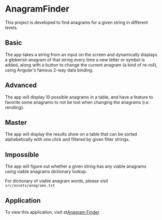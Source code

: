 # AnagramFinder

This project is developed to find anagrams for a given string in different levels.

## Basic

The app takes a string from an input on the screen and dynamically displays a gibberish anagram of that string every time a new letter or symbol is added, along with a button to change the current anagram (a kind of re-roll), using Angular's famous 2-way data binding.

## Advanced

The app will display 10 possible anagrams in a table, and have a feature to favorite some anagrams to not be lost when changing the anagrams (i.e. rerolling).

## Master

The app will display the results show on a table that can be sorted alphabetically with one click and filtered by given filter strings.

## Impossible

The app will figure out whether a given string has any viable anagrams using viable anagrams dictionary lookup. 

For dictionary of viable anagram words, please visit `src/assets/anagrams.txt`

## Application 

To view this application, visit at[Anagram Finder](https://iamsainikhil.github.io/anagram-finder).
